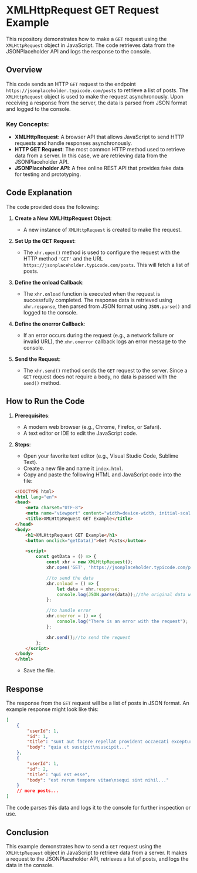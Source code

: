 # XMLHttpRequest GET Request Example

This repository demonstrates how to make a `GET` request using the `XMLHttpRequest` object in JavaScript. The code retrieves data from the JSONPlaceholder API and logs the response to the console.

## Overview

This code sends an HTTP `GET` request to the endpoint `https://jsonplaceholder.typicode.com/posts` to retrieve a list of posts. The `XMLHttpRequest` object is used to make the request asynchronously. Upon receiving a response from the server, the data is parsed from JSON format and logged to the console.

### Key Concepts:
- **XMLHttpRequest**: A browser API that allows JavaScript to send HTTP requests and handle responses asynchronously.
- **HTTP GET Request**: The most common HTTP method used to retrieve data from a server. In this case, we are retrieving data from the JSONPlaceholder API.
- **JSONPlaceholder API**: A free online REST API that provides fake data for testing and prototyping.

## Code Explanation

The code provided does the following:

1. **Create a New XMLHttpRequest Object**:
   - A new instance of `XMLHttpRequest` is created to make the request.

2. **Set Up the GET Request**:
   - The `xhr.open()` method is used to configure the request with the HTTP method `'GET'` and the URL `https://jsonplaceholder.typicode.com/posts`. This will fetch a list of posts.

3. **Define the onload Callback**:
   - The `xhr.onload` function is executed when the request is successfully completed. The response data is retrieved using `xhr.response`, then parsed from JSON format using `JSON.parse()` and logged to the console.

4. **Define the onerror Callback**:
   - If an error occurs during the request (e.g., a network failure or invalid URL), the `xhr.onerror` callback logs an error message to the console.

5. **Send the Request**:
   - The `xhr.send()` method sends the `GET` request to the server. Since a `GET` request does not require a body, no data is passed with the `send()` method.

## How to Run the Code

1. **Prerequisites**:
   - A modern web browser (e.g., Chrome, Firefox, or Safari).
   - A text editor or IDE to edit the JavaScript code.

2. **Steps**:
   - Open your favorite text editor (e.g., Visual Studio Code, Sublime Text).
   - Create a new file and name it `index.html`.
   - Copy and paste the following HTML and JavaScript code into the file:

   ```html
   <!DOCTYPE html>
   <html lang="en">
   <head>
       <meta charset="UTF-8">
       <meta name="viewport" content="width=device-width, initial-scale=1.0">
       <title>XMLHttpRequest GET Example</title>
   </head>
   <body>
       <h1>XMLHttpRequest GET Example</h1>
       <button onclick="getData()">Get Posts</button>

       <script>
           const getData = () => {
               const xhr = new XMLHttpRequest();
               xhr.open('GET', 'https://jsonplaceholder.typicode.com/posts');//to open the request

               //to send the data
               xhr.onload = () => {
                   let data = xhr.response;
                   console.log(JSON.parse(data));//the original data will be shown in JSON format
               };

               //to handle error
               xhr.onerror = () => {
                   console.log("There is an error with the request");
               };

               xhr.send();//to send the request
           };
       </script>
   </body>
   </html>
   ```

   - Save the file.


## Response

The response from the `GET` request will be a list of posts in JSON format. An example response might look like this:

```json
[
    {
        "userId": 1,
        "id": 1,
        "title": "sunt aut facere repellat provident occaecati excepturi optio reprehenderit",
        "body": "quia et suscipit\nsuscipit..."
    },
    {
        "userId": 1,
        "id": 2,
        "title": "qui est esse",
        "body": "est rerum tempore vitae\nsequi sint nihil..."
    }
    // more posts...
]
```

The code parses this data and logs it to the console for further inspection or use.

## Conclusion

This example demonstrates how to send a `GET` request using the `XMLHttpRequest` object in JavaScript to retrieve data from a server. It makes a request to the JSONPlaceholder API, retrieves a list of posts, and logs the data in the console.
